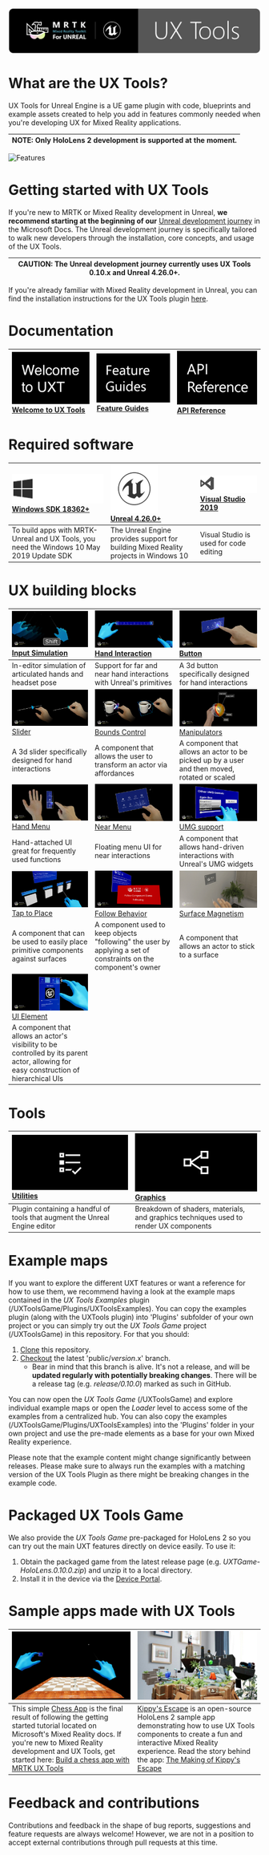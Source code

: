 ![Mixed Reality Toolkit](Docs/Images/Logos/MRTK_Unreal_UXT_Banner_Rounded.png)

# What are the UX Tools?

UX Tools for Unreal Engine is a UE game plugin with code, blueprints and example assets created to help you add in features commonly needed when you're developing UX for Mixed Reality applications.

| NOTE: Only HoloLens 2 development is supported at the moment. |
| --- |

![Features](Docs/Images/Features.png)

# Getting started with UX Tools

If you're new to MRTK or Mixed Reality development in Unreal, **we recommend starting at the beginning of our** [Unreal development journey](https://docs.microsoft.com/windows/mixed-reality/unreal-development-overview) in the Microsoft Docs. The Unreal development journey is specifically tailored to walk new developers through the installation, core concepts, and usage of the UX Tools.

| CAUTION: The Unreal development journey currently uses **UX Tools 0.10.x** and **Unreal 4.26.0+**. |
| --- |

If you're already familiar with Mixed Reality development in Unreal, you can find the installation instructions for the UX Tools plugin [here](Docs/Installation.md).

# Documentation

| [![Getting Started and Documentation](Docs/Images/MRTK_Icon_Welcome.png)](https://microsoft.github.io/MixedReality-UXTools-Unreal/Docs/WelcomeToUXTools.html)<br/>[Welcome to UX Tools](https://docs.microsoft.com/windows/mixed-reality/unreal-development-overview)| [![Feature Guides](Docs/Images/MRTK_Icon_FeatureGuides.png)](https://microsoft.github.io/MixedReality-UXTools-Unreal/Docs/InputSimulation.html)<br/>[Feature Guides](https://microsoft.github.io/MixedReality-UXTools-Unreal/Docs/InputSimulation.html)| [![API Reference](Docs/Images/MRTK_Icon_APIReference.png)](https://microsoft.github.io/MixedReality-UXTools-Unreal/api/_a_uxt_hand_interaction_actor.html)<br/>[API Reference](https://microsoft.github.io/MixedReality-UXTools-Unreal/api/_a_uxt_hand_interaction_actor.html)|
|:---|:---|:---

# Required software

 | [![Utilities](Docs/Images/Windows-Logo.png)](https://developer.microsoft.com/windows/downloads/windows-10-sdk) <br> [Windows SDK 18362+](https://developer.microsoft.com/windows/downloads/windows-10-sdk)| [![Unreal](Docs/Images/Unreal-Logo.png)](https://www.unrealengine.com/get-now) <br> [Unreal 4.26.0+](https://www.unrealengine.com/get-now)| [![Visual Studio 2019](Docs/Images/VS-Logo.png)](http://dev.windows.com/downloads) <br> [Visual Studio 2019](http://dev.windows.com/downloads)|
| :--- | :--- | :--- |
| To build apps with MRTK-Unreal and UX Tools, you need the Windows 10 May 2019 Update SDK | The Unreal Engine provides support for building Mixed Reality projects in Windows 10 | Visual Studio is used for code editing |

# UX building blocks

| [![Input Simulation](Docs/Images/FeatureCards/InputSimulation.png)](Docs/InputSimulation.md) [Input Simulation](Docs/InputSimulation.md) | [![Hand Interaction](Docs/Images/FeatureCards/HandInteraction.png)](Docs/HandInteraction.md) [Hand Interaction](Docs/HandInteraction.md) | [![Button](Docs/Images/FeatureCards/PressableButton.png)](Docs/PressableButton.md) [Button](Docs/PressableButton.md) |
|:--- | :--- | :--- |
| In-editor simulation of articulated hands and headset pose | Support for far and near hand interactions with Unreal's primitives | A 3d button specifically designed for hand interactions |
| [![Slider](Docs/Images/FeatureCards/PinchSlider.png)](Docs/PinchSlider.md) [Slider](Docs/PinchSlider.md)| [![Bounds Control](Docs/Images/FeatureCards/BoundsControl.png)](Docs/BoundsControl.md) [Bounds Control](Docs/BoundsControl.md)| [![Manipulators](Docs/Images/FeatureCards/Manipulator.png)](Docs/Manipulator.md) [Manipulators](Docs/Manipulator.md)|
| A 3d slider specifically designed for hand interactions | A component that allows the user to transform an actor via affordances | A component that allows an actor to be picked up by a user and then moved, rotated or scaled |
| [![Hand Menu](Docs/Images/FeatureCards/HandMenu.png)](Docs/HandMenu.md) [Hand Menu](Docs/HandMenu.md) | [![Near Menu](Docs/Images/FeatureCards/NearMenu.png)](Docs/NearMenu.md) [Near Menu](Docs/NearMenu.md) | [![UMG support](Docs/Images/FeatureCards/UMG.png)](Docs/WidgetComponent.md) [UMG support](Docs/WidgetComponent.md) |
| Hand-attached UI great for frequently used functions | Floating menu UI for near interactions | A component that allows hand-driven interactions with Unreal's UMG widgets |
| [![Tap to Place](Docs/Images/FeatureCards/TapToPlace.png)](Docs/TapToPlaceComponent.md) [Tap to Place](Docs/TapToPlaceComponent.md) | [![Follow Behavior](Docs/Images/FeatureCards/FollowComponent.png)](Docs/FollowComponent.md) [Follow Behavior](Docs/FollowComponent.md) | [![Surface Magnetism](Docs/Images/FeatureCards/SurfaceMagnetism.png)](Docs/SurfaceMagnetism.md) [Surface Magnetism](Docs/SurfaceMagnetism.md) |
| A component that can be used to easily place primitive components against surfaces | A component used to keep objects "following" the user by applying a set of constraints on the component's owner | A component that allows an actor to stick to a surface |
| [![UI Element](Docs/Images/FeatureCards/UIElement.png)](Docs/UIElements.md) [UI Element](Docs/UIElements.md) |
| A component that allows an actor's visibility to be controlled by its parent actor, allowing for easy construction of hierarchical UIs |

# Tools

|  [![Utilities](Docs/Images/Utilities.png)](Docs/Utilities.md) [Utilities](Docs/Utilities.md) | [![Graphics](Docs/Images/Graphics.png)](Docs/Graphics.md) [Graphics](Docs/Graphics.md) | 
|:--- | :--- | 
| Plugin containing a handful of tools that augment the Unreal Engine editor | Breakdown of shaders, materials, and graphics techniques used to render UX components | 

# Example maps

If you want to explore the different UXT features or want a reference for how to use them, we recommend having a look at the example maps contained in the _UX Tools Examples_ plugin (/UXToolsGame/Plugins/UXToolsExamples). You can copy the examples plugin (along with the UXTools plugin) into 'Plugins' subfolder of your own project or you can simply try out the _UX Tools Game_ project (/UXToolsGame) in this repository. For that you should:

1. [Clone](https://help.github.com/en/desktop/contributing-to-projects/cloning-a-repository-from-github-to-github-desktop) this repository.
1. [Checkout](https://help.github.com/en/desktop/contributing-to-projects/switching-between-branches) the latest 'public/_version_.x' branch.
    * Bear in mind that this branch is alive. It's not a release, and will be **updated regularly with potentially breaking changes**. There will be a release tag (e.g. _release/0.10.0_) marked as such in GitHub.

You can now open the _UX Tools Game_ (/UXToolsGame) and explore individual example maps or open the _Loader_ level to access some of the examples from a centralized hub. You can also copy the examples (/UXToolsGame/Plugins/UXToolsExamples) into the 'Plugins' folder in your own project and use the pre-made elements as a base for your own Mixed Reality experience.

Please note that the example content might change significantly between releases. Please make sure to always run the examples with a matching version of the UX Tools Plugin as there might be breaking changes in the example code.

# Packaged UX Tools Game

We also provide the _UX Tools Game_ pre-packaged for HoloLens 2 so you can try out the main UXT features directly on device easily. To use it:

1. Obtain the packaged game from the latest release page (e.g. _UXTGame-HoloLens.0.10.0.zip_) and unzip it to a local directory.
1. Install it in the device via the [Device Portal](https://docs.microsoft.com/en-us/windows/uwp/debug-test-perf/device-portal#install-sideload-an-app).

# Sample apps made with UX Tools

| [![Chess App](Docs/Images/Samples_Chess.png)](https://docs.microsoft.com/en-us/windows/mixed-reality/develop/unreal/tutorials/unreal-uxt-ch1) | [![Kippy's Escape](Docs/Images/Samples_KE.jpg)](https://aka.ms/KippysEscape) |
|:--- |:--- |
| This simple [Chess App](https://github.com/microsoft/MixedReality-Unreal-Samples/tree/master/ChessApp) is the final result of following the getting started tutorial located on Microsoft's Mixed Reality docs. If you're new to Mixed Reality development and UX Tools, get started here: [Build a chess app with MRTK UX Tools](https://docs.microsoft.com/en-us/windows/mixed-reality/develop/unreal/tutorials/unreal-uxt-ch1) | [Kippy's Escape](https://github.com/microsoft/MixedReality-Unreal-KippysEscape) is an open-source HoloLens 2 sample app demonstrating how to use UX Tools components to create a fun and interactive Mixed Reality experience. Read the story behind the app: [The Making of Kippy's Escape](https://aka.ms/KippysEscape) |

# Feedback and contributions

Contributions and feedback in the shape of bug reports, suggestions and feature requests are always welcome! However, we are not in a position to accept external contributions through pull requests at this time.
